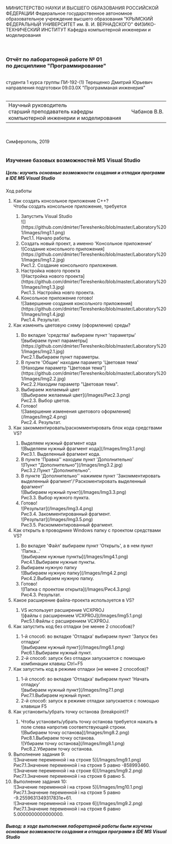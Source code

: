 МИНИСТЕРСТВО НАУКИ  И ВЫСШЕГО ОБРАЗОВАНИЯ РОССИЙСКОЙ ФЕДЕРАЦИИ
Федеральное государственное автономное образовательное учреждение высшего образования
"КРЫМСКИЙ ФЕДЕРАЛЬНЫЙ УНИВЕРСИТЕТ им. В. И. ВЕРНАДСКОГО"
ФИЗИКО-ТЕХНИЧЕСКИЙ ИНСТИТУТ
Кафедра компьютерной инженерии и моделирования
<br/><br/>
​
### Отчёт по лабораторной работе № 01<br/> по дисциплине "Программирование"
<br/>
студента 1 курса группы ПИ-192-(1)
Терещенко Дмитрий Юрьевич
направления подготовки 09.03.0Х "Программаная инженерия"
<br/>
​
<table>
<tr><td>Научный руководитель<br/> старший преподаватель кафедры<br/> компьютерной инженерии и моделирования</td>
<td>  </td>
<td>Чабанов В.В.</td>
</tr>
</table>
<br/><br/>
​
Симферополь, 2019
<br/><br/>

### Изучение базовых возможностей MS Visual Studio<br/>
##### Цель: изучить основные возможности создания и отладки программ в IDE MS Visual Studio<br/>

Ход работы

<ol>
<li>Как создать консольное приложение С++?</li>
Чтобы создать консольное приложение, требуется
<ol>
  <li>Запустить Visual Studio</li>
  ![](https://github.com/dmirter/Tereshenko/blob/master/Laboratory%201/Images/Img1.1.png)<br/>
  Рис1.1. Начало работы.
  <li>Создать новый проект, а именно 'Консольное приложение'</li>
  ![Создание консольного приложения](https://github.com/dmirter/Tereshenko/blob/master/Laboratory%201/Images/Img1.2.jpg)<br/>
  Рис1.2. Создание консольного приложения.
  <li>Настройка нового проекта</li>
  ![Настройка нового проекта](https://github.com/dmirter/Tereshenko/blob/master/Laboratory%201/Images/Img1.3.jpg)<br/>
  Рис1.3. Настройка новго проекта.
  <li>Консольное приложение готово!</li>
  ![Завершение создания консольного приложения](https://github.com/dmirter/Tereshenko/blob/master/Laboratory%201/Images/Img1.4.jpg)<br/>
  Рис1.4. Результат.
  </ol>
<li>Как изменить цветовую схему (оформление) среды?</li>
<ol>
  <li>Во вкладке 'средства' выбираем пункт 'параметры'</li>
  ![выбираем пункт параметры](https://github.com/dmirter/Tereshenko/blob/master/Laboratory%201/Images/Img2.1.jpg)<br/>
  Рис2.1.Выбираем пункт параметры.
  <li>В пункте 'Общие' находим параметр 'Цветовая тема'</li>
  ![Находим параметр "Цветовая тема"](https://github.com/dmirter/Tereshenko/blob/master/Laboratory%201/Images/Img2.2.jpg)<br/>
  Рис2.2.Находим параметр "Цветовая тема".
  <li>Выбираем желаемый цвет</li>
  ![Выбираем желаемый цвет](/Images/Рис2.3.png)<br/>
  Рис2.3. Выбор цветов.
  <li>Готово!</li>
  ![Завершение изменения цветового оформления](/Images/Img2.4.png)<br/>
  Рис2.4. Результат.
  </ol>
<li>Как закомментировать/раскомментировать блок кода средствами VS?</li>
  <ol>
  <li>Выделяем нужный фрагмент кода</li>
  ![Выделяем нужный фрагмент кода](/Images/Img3.1.png)<br/>
  Рис3.1. Выделенный фрагмент кода.
  <li>В пункте 'Правка'' находим пункт 'Дополнительно'</li>
  ![Пункт "Дополнительно"](/Images/Img3.2.jpg)<br/>
  Рис3.2.Пункт "Дополнительно".
  <li>В пункте 'Дополнительно'' нажимем пункт 'Закомментировать выделенный фрагмент'/'Раскоментировать  выделенный фрагмент'</li>
  ![Выбираем нужный пункт](/Images/Img3.3.png)<br/>
  Рис3.3. Выбор нужного пункта.
  <li>Готово!</li>
  ![Результат](/Images/Img3.4.png)<br/>
  Рис3.4. Закомментированный фрагмент.<br/>
  ![Результат](/Images/Img3.5.png)<br/>
  Рис3.5. Раскомментированный фрагмент.
  </ol>
<li>Как открыть в проводнике Windows папку с проектом средствами VS?</li>
  <ol>
  <li>Во вкладке 'Файл' выбираем пункт 'Открыть', а в нем пункт 'Папка...'</li>
  ![выбираем нужные пункты](/Images/Img4.1.png)<br/>
  Рис4.1.Выбираем нужные пункты.
  <li>Выбираем нужную папку</li>
  ![Выбираем нужную папку](/Images/Img4.2.png)<br/>
  Рис4.2.Выбираем нужную папку.
  <li>Готово!</li>
  ![Папка с проектом открыта](/Images/Рис4.3.png)<br/>
  Рис4.3. Результат.
  </ol>
<li>Какое расширение файла-проекта используется в VS?</li>
  <ol>
  <li>VS использует расширение VCXPROJ</li>
  ![файлы с расширением VCXPROJ](/Images/Img5.1.png)<br/>
  Рис5.1.Файлы с расширением VCXPROJ.
  </ol>
<li>Как запустить код без отладки (не менее 2 способов)?</li>
  <ol>
  <li>1-й способ: во вкладке 'Отладка' выбираем пункт 'Запуск без отладки'</li>
  ![выбираем нужный пункт](/Images/Img6.1.png)<br/>
  Рис6.1.Выбираем нужный пункт.
  <li>2-й способ: запуск без отладки запускается с помощью комбинации клавиш Ctrl+F5</li>
  </ol>
<li>Как запустить код в режиме отладки (не менее 2 способов)?</li>
  <ol>
  <li>1-й способ: во вкладке 'Отладка' выбираем пункт 'Начать отладку'</li>
  ![выбираем нужный пункт](/Images/Img7.1.png)<br/>
  Рис7.1.Выбираем нужный пункт.
  <li>2-й способ: запуск в режиме отладки запускается с помощью клавиши F5</li>
  </ol>
<li>Как установить/убрать точку останова (breakpoint)?</li>
  <ol>
  <li>Чтобы установить/убрать точку останова требуется нажать в поле слева напротив соответствующей строки.</li>
  ![Выбираем точку останова](/Images/Img8.2.png)<br/>
  Рис8.1.Выбираем точку останова.<br/>
  ![Убираем точку останова](/Images/Img8.1.png)<br/>
  Рис8.2.Убираем точку останова.
  </ol>
<li>Выполнение задания 9:</li>
  ![Значение переменной i на строке 5](/Images/Img9.1.png)<br/>
  Рис7.1.Значение переменной i на строке 5 равно -858993460.<br/>
  ![Значение переменной i на строке 6](/Images/Img9.2.png)<br/>
  Рис7.1.Значение переменной i на строке 6 равно 5.<br/>
<li>Выполнение задания 10:</li>
  ![Значение переменной i на строке 5](/Images/Img10.1.png)<br/>
  Рис7.1.Значение переменной i на строке 5 равно -9.2559631349317831e+61.<br/>
  ![Значение переменной i на строке 6](/Images/Img9.2.png)<br/>
  Рис7.1.Значение переменной i на строке 6 равно 5.0000000000000000.<br/>
</ol>

##### Вывод: в ходе выполнения лабораторной работы были изучены основные возможности создания и отладки программ в IDE MS Visual Studio<br/>
